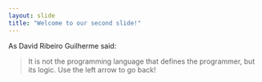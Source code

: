 ```yaml
---
layout: slide
title: "Welcome to our second slide!"
---
```

As David Ribeiro Guilherme said:

> It is not the programming language that defines the programmer,
> but its logic.
Use the left arrow to go back!
